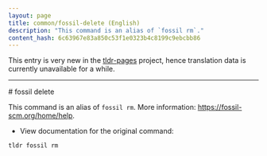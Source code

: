 ```yaml
---
layout: page
title: common/fossil-delete (English)
description: "This command is an alias of `fossil rm`."
content_hash: 6c63967e83a850c53f1e0323b4c8199c9ebcbb86
---
```


This entry is very new in the [tldr-pages](https://github.com/tldr-pages/tldr) project, hence translation data is currently unavailable for a while.

<hr># fossil delete

This command is an alias of `fossil rm`.
More information: <https://fossil-scm.org/home/help>.

- View documentation for the original command:

`tldr fossil rm`
